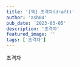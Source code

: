 ```yaml
---
title: '[책] 초격차(draft)'
author: 'ash84'
pub_date: '2023-03-05'
description: '초격차'
featured_image: ''
tags: ['초격차']
---
```


초격차
